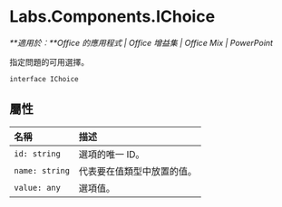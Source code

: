 
# <a name="labs.components.ichoice"></a>Labs.Components.IChoice

 _**適用於︰**Office 的應用程式 | Office 增益集 | Office Mix | PowerPoint_

指定問題的可用選擇。

```
interface IChoice
```


## <a name="properties"></a>屬性


|名稱|描述|
|:-----|:-----|
| `id: string`|選項的唯一 ID。|
| `name: string`|代表要在值類型中放置的值。|
| `value: any`|選項值。|
